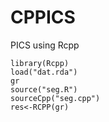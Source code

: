 CPPICS
======

PICS using Rcpp

    library(Rcpp)
    load("dat.rda")
    gr
    source("seg.R")
    sourceCpp("seg.cpp")
    res<-RCPP(gr)

